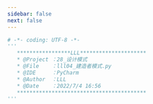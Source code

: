 ```yaml
---
sidebar: false
next: false
---
```

<BlogInfo/>






```python
# -*- coding: UTF-8 -*-
'''
   *****************LLL*********************
   * @Project ：28_设计模式                       
   * @File    ：lll04_建造者模式.py                  
   * @IDE     ：PyCharm             
   * @Author  ：LLL                         
   * @Date    ：2022/7/4 16:56             
   *****************************************
'''


```






<ActionBox />
        
<style>#top-box {margin-top:0.5rem!important;}</style>